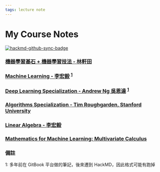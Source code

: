```yaml
---
tags: lecture note
---
```


# My Course Notes

[![hackmd-github-sync-badge](https://hackmd.io/beWRYyx8SSqgbzz2m9iSmw/badge)](https://hackmd.io/beWRYyx8SSqgbzz2m9iSmw)

### [機器學習基石 + 機器學習技法 - 林軒田](https://hackmd.io/@johnnyasd12/BJ9bqqevD)
### [Machine Learning - 李宏毅](https://hackmd.io/@johnnyasd12/BkzF42Jt_) <sup>[1](#footnote_gitbook)</sup>
### [Deep Learning Specialization - Andrew Ng 吳恩達](https://hackmd.io/@johnnyasd12/HyjsUh_Od) <sup>[1](#footnote_gitbook)</sup>
### [Algorithms Specialization - Tim Roughgarden, Stanford University](https://github.com/johnnyasd12/algorithms-stanford)
### [Linear Algebra - 李宏毅](https://hackmd.io/@johnnyasd12/r16uT-yLw)
### [Mathematics for Machine Learning: Multivariate Calculus](https://hackmd.io/@johnnyasd12/rkbhRKq8r)



### 備註

<a name="footnote_gitbook">1</a>: 多年前在 GitBook 平台做的筆記，後來遷到 HackMD，因此格式可能有跑掉






